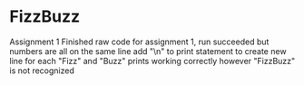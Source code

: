 # FizzBuzz
Assignment 1
Finished raw code for assignment 1, run succeeded but numbers are all on the same line
add "\n" to print statement to create new line for each
"Fizz" and "Buzz" prints working correctly however "FizzBuzz" is not recognized
